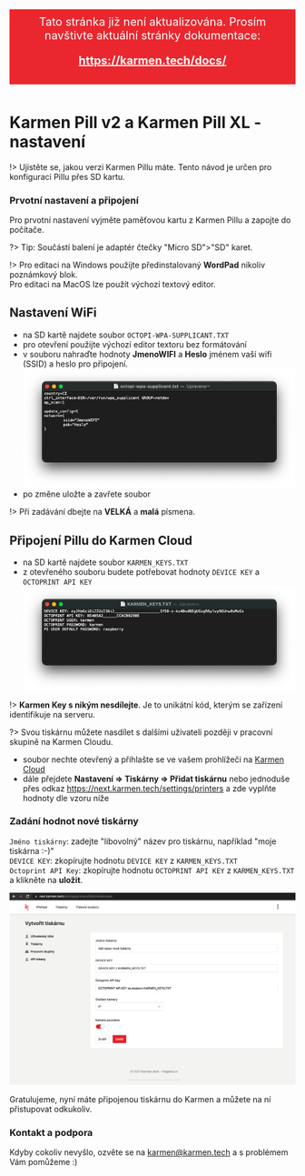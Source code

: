 <div style="background: #ea272e; color: #fff; padding: 10px; margin-bottom: 50px; font-size: 20px; text-align: center;">
    Tato stránka již není aktualizována. Prosím navštivte aktuální stránky dokumentace:
    <div style="margin: 20px 0 20px 0;">
        <a href="https://karmen.tech/docs/" style="font-weight: bold; color: #fff;">https://karmen.tech/docs/</a>
    </div>
</div>

# Karmen Pill v2 a Karmen Pill XL - nastavení

!> Ujistěte se, jakou verzi Karmen Pillu máte. Tento návod je určen pro konfiguraci Pillu přes SD kartu.

### Prvotní nastavení a připojení
Pro prvotní nastavení vyjměte paměťovou kartu z Karmen Pillu a zapojte do počítače.

?> Tip: Součástí balení je adaptér čtečky "Micro SD">"SD" karet.

!> Pro editaci na Windows použijte předinstalovaný **WordPad** nikoliv poznámkový blok.  
Pro editaci na MacOS lze použít výchozí textový editor.

## Nastavení WiFi
- na SD kartě najdete soubor `OCTOPI-WPA-SUPPLICANT.TXT`
- pro otevření použijte výchozí editor textoru bez formátování
- v souboru nahraďte hodnoty **JmenoWIFI** a **Heslo** jménem vaší wifi (SSID) a heslo pro připojení.  
![Octoprint](_media/screenshots/wifi-setup.png ":size=1024")
- po změne uložte a zavřete soubor

!> Při zadávání dbejte na **VELKÁ** a **malá** písmena.

## Připojení Pillu do Karmen Cloud
- na SD kartě najdete soubor `KARMEN_KEYS.TXT`
- z otevřeného souboru budete potřebovat hodnoty `DEVICE KEY` a `OCTOPRINT API KEY`
![Octoprint](_media/screenshots/new-device-keys.png ":size=1024")

!> **Karmen Key s nikým nesdílejte**. Je to unikátní kód, kterým se zařízení identifikuje na serveru.

?> Svou tiskárnu můžete nasdílet s dalšími uživateli později v pracovní skupině na Karmen Cloudu.

- soubor nechte otevřený a přihlašte se ve vašem prohlížeči na [Karmen Cloud](next.karmen.tech)
- dále přejdete **Nastavení => Tiskárny => Přidat tiskárnu** nebo jednoduše přes odkaz https://next.karmen.tech/settings/printers a zde vyplňte hodnoty dle vzoru níže

### Zadání hodnot nové tiskárny
`Jméno tiskárny`: zadejte "libovolný" název pro tiskárnu, například "moje tiskárna :-)"  
`DEVICE KEY`: zkopírujte hodnotu `DEVICE KEY` z `KARMEN_KEYS.TXT`  
`Octoprint API Key`: zkopírujte hodnotu `OCTOPRINT API KEY` z `KARMEN_KEYS.TXT`  
a klikněte na **uložit**.

![Octoprint](_media/screenshots/cloud-new-printer.png ":size=1024")  

Gratulujeme, nyní máte připojenou tiskárnu do Karmen a můžete na ní přistupovat odkukoliv.

### Kontakt a podpora

Kdyby cokoliv nevyšlo, ozvěte se na karmen@karmen.tech a s problémem Vám pomůžeme :)
